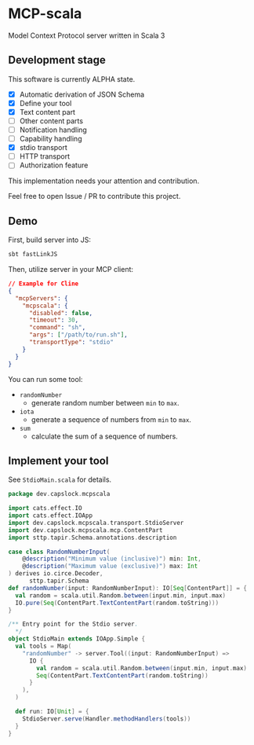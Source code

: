 # MCP-scala

Model Context Protocol server written in Scala 3

## Development stage

This software is currently ALPHA state.

- [x] Automatic derivation of JSON Schema
- [x] Define your tool
- [x] Text content part
- [ ] Other content parts
- [ ] Notification handling
- [ ] Capability handling
- [x] stdio transport
- [ ] HTTP transport
- [ ] Authorization feature

This implementation needs your attention and contribution.

Feel free to open Issue / PR to contribute this project.

## Demo

First, build server into JS:

```sh
sbt fastLinkJS
```

Then, utilize server in your MCP client:

```json
// Example for Cline
{
  "mcpServers": {
    "mcpscala": {
      "disabled": false,
      "timeout": 30,
      "command": "sh",
      "args": ["/path/to/run.sh"],
      "transportType": "stdio"
    }
  }
}
```

You can run some tool:

- `randomNumber`
  - generate random number between `min` to `max`.
- `iota`
  - generate a sequence of numbers from `min` to `max`.
- `sum`
  - calculate the sum of a sequence of numbers.

## Implement your tool

See `StdioMain.scala` for details.

```scala
package dev.capslock.mcpscala

import cats.effect.IO
import cats.effect.IOApp
import dev.capslock.mcpscala.transport.StdioServer
import dev.capslock.mcpscala.mcp.ContentPart
import sttp.tapir.Schema.annotations.description

case class RandomNumberInput(
    @description("Minimum value (inclusive)") min: Int,
    @description("Maximum value (exclusive)") max: Int
) derives io.circe.Decoder,
      sttp.tapir.Schema
def randomNumber(input: RandomNumberInput): IO[Seq[ContentPart]] = {
  val random = scala.util.Random.between(input.min, input.max)
  IO.pure(Seq(ContentPart.TextContentPart(random.toString)))
}

/** Entry point for the Stdio server.
  */
object StdioMain extends IOApp.Simple {
  val tools = Map(
    "randomNumber" -> server.Tool((input: RandomNumberInput) =>
      IO {
        val random = scala.util.Random.between(input.min, input.max)
        Seq(ContentPart.TextContentPart(random.toString))
      }
    ),
  )

  def run: IO[Unit] = {
    StdioServer.serve(Handler.methodHandlers(tools))
  }
}
```
